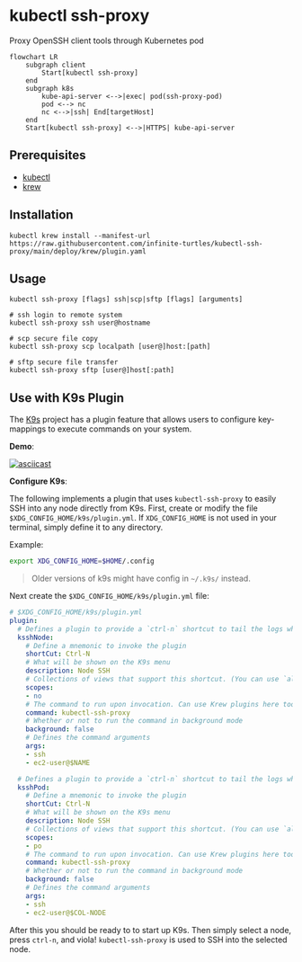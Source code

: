 # kubectl ssh-proxy

Proxy OpenSSH client tools through Kubernetes pod

```mermaid
flowchart LR
    subgraph client
        Start[kubectl ssh-proxy]
    end
    subgraph k8s
        kube-api-server <-->|exec| pod(ssh-proxy-pod)
        pod <--> nc
        nc <-->|ssh| End[targetHost]
    end
    Start[kubectl ssh-proxy] <-->|HTTPS| kube-api-server
```

## Prerequisites
- [kubectl](https://kubernetes.io/docs/tasks/tools/#kubectl)
- [krew](https://krew.sigs.k8s.io/docs/user-guide/setup/install/)

## Installation
    kubectl krew install --manifest-url https://raw.githubusercontent.com/infinite-turtles/kubectl-ssh-proxy/main/deploy/krew/plugin.yaml

## Usage
```
kubectl ssh-proxy [flags] ssh|scp|sftp [flags] [arguments]

# ssh login to remote system
kubectl ssh-proxy ssh user@hostname

# scp secure file copy
kubectl ssh-proxy scp localpath [user@]host:[path]

# sftp secure file transfer
kubectl ssh-proxy sftp [user@]host[:path]
```

## Use with K9s Plugin

The [K9s](https://github.com/derailed/k9s) project has a plugin feature that allows users to configure key-mappings to execute commands on your system.

**Demo**:

[![asciicast](https://asciinema.org/a/515325.svg)](https://asciinema.org/a/515325)


**Configure K9s**:

The following implements a plugin that uses `kubectl-ssh-proxy` to easily SSH into any node directly from K9s.  First, create or modify the file `$XDG_CONFIG_HOME/k9s/plugin.yml`. If `XDG_CONFIG_HOME` is not used in your terminal, simply define it to any directory.

Example:

```bash
export XDG_CONFIG_HOME=$HOME/.config
```
> Older versions of k9s might have config in `~/.k9s/` instead.

Next create the `$XDG_CONFIG_HOME/k9s/plugin.yml` file:

```yaml
# $XDG_CONFIG_HOME/k9s/plugin.yml
plugin:
  # Defines a plugin to provide a `ctrl-n` shortcut to tail the logs while in node view.
  ksshNode:
    # Define a mnemonic to invoke the plugin
    shortCut: Ctrl-N
    # What will be shown on the K9s menu
    description: Node SSH
    # Collections of views that support this shortcut. (You can use `all`)
    scopes:
    - no
    # The command to run upon invocation. Can use Krew plugins here too!
    command: kubectl-ssh-proxy
    # Whether or not to run the command in background mode
    background: false
    # Defines the command arguments
    args:
    - ssh
    - ec2-user@$NAME

  # Defines a plugin to provide a `ctrl-n` shortcut to tail the logs while in pod view.
  ksshPod:
    # Define a mnemonic to invoke the plugin
    shortCut: Ctrl-N
    # What will be shown on the K9s menu
    description: Node SSH
    # Collections of views that support this shortcut. (You can use `all`)
    scopes:
    - po
    # The command to run upon invocation. Can use Krew plugins here too!
    command: kubectl-ssh-proxy
    # Whether or not to run the command in background mode
    background: false
    # Defines the command arguments
    args:
    - ssh
    - ec2-user@$COL-NODE
```

After this you should be ready to to start up K9s. Then simply select a node, press `ctrl-n`, and viola! `kubectl-ssh-proxy` is used to SSH into the selected node.
